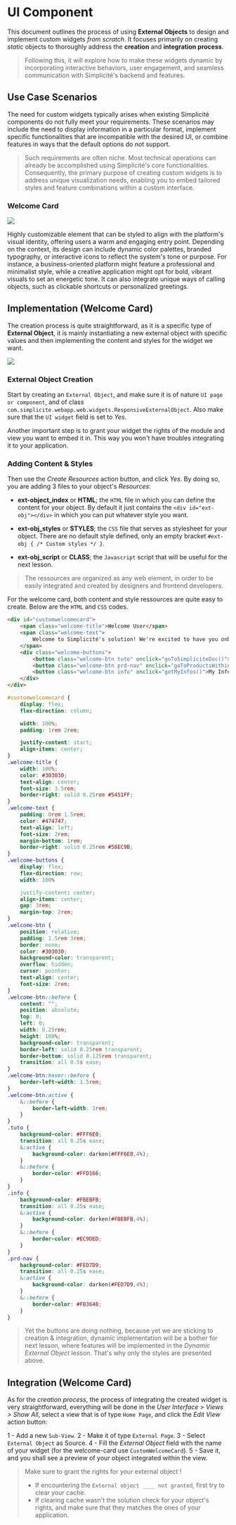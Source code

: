 UI Component
============

This document outlines the process of using **External Objects** to design and implement custom widgets *from scratch*. It focuses primarily on creating *static* objects to thoroughly address the **creation** and **integration process**.

> Following this, it will explore how to make these widgets dynamic by incorporating interactive behaviors, user engagement, and seamless communication with Simplicité's backend and features.

## Use Case Scenarios

The need for custom widgets typically arises when existing Simplicité components do not fully meet your requirements. These scenarios may include the need to display information in a particular format, implement specific functionalities that are incompatible with the desired UI, or combine features in ways that the default options do not support.

> Such requirements are often niche. Most technical operations can already be accomplished using Simplicité's core functionalities. Consequently, the primary purpose of creating custom widgets is to address unique visualization needs, enabling you to embed tailored styles and feature combinations within a custom interface.

### Welcome Card

![](welcome-card-result.png)

Highly customizable element that can be styled to align with the platform's visual identity, offering users a warm and engaging entry point. Depending on the context, its design can include dynamic color palettes, branded typography, or interactive icons to reflect the system's tone or purpose. For instance, a business-oriented platform might feature a professional and minimalist style, while a creative application might opt for bold, vibrant visuals to set an energetic tone. It can also integrate unique ways of calling objects, such as clickable shortcuts or personalized greetings.

## Implementation (Welcome Card)

The creation process is quite straightforward, as it is a specific type of **External Object**, it is mainly instantiating a new external object with specific values and then implementing the content and styles for the widget we want.

![](welcome-card-object-form.png)

### External Object Creation

Start by creating an `External Object`, and make sure it is of nature `UI page or component`, and of class `com.simplicite.webapp.web.widgets.ResponsiveExternalObject`. Also make sure that the `UI widget` field is set to *Yes*.

Another important step is to grant your widget the rights of the module and view you want to embed it in. This way you won't have troubles integrating it to your application.

### Adding Content & Styles

Then use the *Create Resources* action button, and click *Yes*. By doing so, you are adding 3 files to your object's *Resources*:

- **ext-object_index** or **HTML**; the `HTML` file in which you can define the content for your object. By default it just contains the `<div id="ext-obj"></div>` in which you can put whatever style you want.

- **ext-obj_styles** or **STYLES**; the `CSS` file that serves as stylesheet for your object. There are no default style defined, only an empty bracket `#ext-obj { /* Custom styles */ }`.

- **ext-obj_script** or **CLASS**; the `Javascript` script that will be useful for the next lesson. 

> The ressources are organized as any web element, in order to be easily integrated and created by designers and frontend developers.

For the welcome card, both content and style ressources are quite easy to create. Below are the `HTML` and `CSS` codes.

```html
<div id="customwelcomecard">
	<span class="welcome-title">Welcome User</span>
    <span class="welcome-text">
        Welcome to Simplicité's solution! We're excited to have you onboard. Explore, interact, and enjoy a seamless experience tailored for you.
    </span>
    <div class="welcome-buttons">
        <button class="welcome-btn tuto" onclick="goToSimpliciteDoc()">Get Started (Tutorial)</button>
        <button class="welcome-btn prd-nav" onclick="goToProductsWithin()">Products List</button>
        <button class="welcome-btn info" onclick="getMyInfos()">My Informations</button>
    </div>
</div>
```

```css
#customwelcomecard {
    display: flex;
    flex-direction: column;

    width: 100%;
    padding: 1rem 2rem;

    justify-content: start;
    align-items: center;
}
.welcome-title {
	width: 100%;
    color: #303030;
    text-align: center;
	font-size: 3.5rem;
    border-right: solid 0.25rem #5451FF;
}
.welcome-text {
	padding: 0rem 1.5rem;
    color: #474747;
    text-align: left;
	font-size: 2rem;
    margin-bottom: 1rem;
    border-right: solid 0.25rem #58EC9B;
}
.welcome-buttons {
    display: flex;
    flex-direction: row;
    width: 100%

    justify-content: center;
    align-items: center;
    gap: 3rem;
    margin-top: 2rem;
}
.welcome-btn {
    position: relative;
    padding: 1.5rem 3rem;
    border: none;
    color: #303030;
    background-color: transparent;
    overflow: hidden;
    cursor: pointer;
    text-align: center;
    font-size: 2rem;
}
.welcome-btn::before {
    content: "";
    position: absolute;
    top: 0;
    left: 0;
    width: 0.25rem;
    height: 100%;
    background-color: transparent;
    border-left: solid 0.25rem transparent;
    border-bottom: solid 0.125rem transparent;
    transition: all 0.5s ease;
}
.welcome-btn:hover::before {
	border-left-width: 1.5rem;
}
.welcome-btn:active {
	&::before {
		border-left-width: 3rem;
	}
}
.tuto {
	background-color: #FFF6E0;
	transition: all 0.25s ease;
	&:active {
		background-color: darken(#FFF6E0,4%);
	}
    &::before {
        border-color: #FFD166;
    }
}
.info {
	background-color: #FBEBFB;
	transition: all 0.25s ease;
	&:active {
		background-color: darken(#FBEBFB,4%);
	}
    &::before {
        border-color: #EC9DED;
    }
}
.prd-nav {
	background-color: #FED7D9;
	transition: all 0.25s ease;
	&:active {
		background-color: darken(#FED7D9,4%);
	}
    &::before {
        border-color: #FB3640;
    }
}
```

> Yet the buttons are doing nothing, because yet we are sticking to creation & integration, dynamic implementation will be a bother for next lesson, where features will be implemented in the *Dynamic External Object* lesson. That's why only the styles are presented above.

## Integration (Welcome Card)

As for the *creation process*, the process of integrating the created widget is very straightforward, everything will be done in the *User Interface > Views > Show All*, select a view that is of type `Home Page`, and click the *Edit View* action button:

1 - Add a new `Sub-View`.
2 - Make it of type `External Page`.
3 - Select `External Object` as Source.
4 - Fill the *External Object* field with the name of your widget (for the welcome-card use `CustomWelcomeCard`).
5 - Save it, and you shall see a preview of your object integrated within the view.

> Make sure to grant the rights for your external object !
> * If encountering the `External object ____ not granted`, first try to clear your cache.
> * If clearing cache wasn't the solution check for your object's rights, and make sure that they matches the ones of your application.